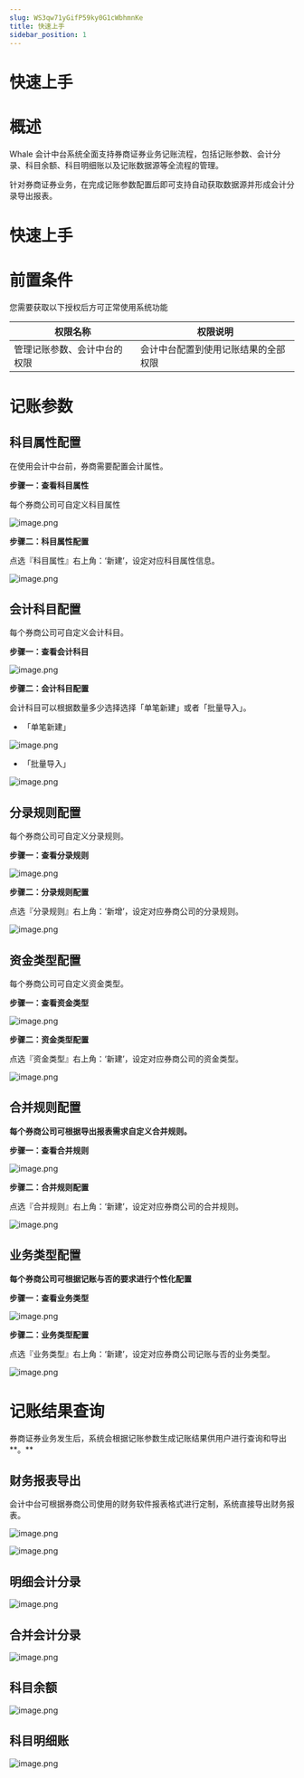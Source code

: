 ```yaml
---
slug: WS3qw71yGifP59ky0G1cWbhmnKe
title: 快速上手
sidebar_position: 1
---
```



# 快速上手


# 概述


Whale 会计中台系统全面支持券商证券业务记账流程，包括记账参数、会计分录、科目余额、科目明细账以及记账数据源等全流程的管理。


针对券商证券业务，在完成记账参数配置后即可支持自动获取数据源并形成会计分录导出报表。


# 快速上手


# 前置条件


您需要获取以下授权后方可正常使用系统功能


| 权限名称           | 权限说明               |
| -------------- | ------------------ |
| 管理记账参数、会计中台的权限 | 会计中台配置到使用记账结果的全部权限 |


# 记账参数


## 科目属性配置


在使用会计中台前，券商需要配置会计属性。


**步骤一：查看科目属性**


每个券商公司可自定义科目属性


![image.png](/assets/b4b3ced44514ac29aec7b31e53d74738.png)


**步骤二：科目属性配置**


点选『科目属性』右上角：‘新建’，设定对应科目属性信息。


![image.png](/assets/c2c6bfb7b691ca82462c4a491028c3c7.png)


## 会计科目配置


每个券商公司可自定义会计科目。


**步骤一：查看会计科目**


![image.png](/assets/f9ff6e4e267677634d11c7941ab76ba6.png)


**步骤二：会计科目配置**


会计科目可以根据数量多少选择选择「单笔新建」或者「批量导入」。

- 「单笔新建」

![image.png](/assets/f64157aec058766885e516e54fd01b0b.png)

- 「批量导入」

![image.png](/assets/4ef0ae14281f6c74bb129bc0d3dd8401.png)


## **分录规则配置**


每个券商公司可自定义分录规则。


**步骤一：查看分录规则**


![image.png](/assets/b0737948d7fc6c284f53bf1c43f10baa.png)


**步骤二：分录规则配置**


点选『分录规则』右上角：‘新增’，设定对应券商公司的分录规则。


![image.png](/assets/d567158b6cff6af8c34897fa456d60e0.png)


## **资金类型配置**


每个券商公司可自定义资金类型。


**步骤一：查看资金类型**


![image.png](/assets/3df84dd309db182d615cfd9bfc0c9359.png)


**步骤二：资金类型配置**


点选『资金类型』右上角：‘新建’，设定对应券商公司的资金类型。


![image.png](/assets/fe0d0fc94b65fcffcd3817ab055f8eb3.png)


## **合并规则配置**


**每个券商公司可根据导出报表需求自定义合并规则。**


**步骤一：查看合并规则**


![image.png](/assets/a3dc1f1086b05eb661469387de1d4634.png)


**步骤二：合并规则配置**


点选『合并规则』右上角：‘新建’，设定对应券商公司的合并规则。


![image.png](/assets/6c064cee692ded8b56b1aa71c1407393.png)


## 业务类型**配置**


**每个券商公司可根据记账与否的要求进行个性化配置**


**步骤一：查看业务类型**


![image.png](/assets/22a3d5aac121818389c46fde98d0e26c.png)


**步骤二：业务类型配置**


点选『业务类型』右上角：‘新建’，设定对应券商公司记账与否的业务类型。


![image.png](/assets/52758637b8915c28cb25a2f0e2b6cec2.png)


# **记账结果查询**


券商证券业务发生后，系统会根据记账参数生成记账结果供用户进行查询和导出**。**


## **财务报表导出**


会计中台可根据券商公司使用的财务软件报表格式进行定制，系统直接导出财务报表。


![image.png](/assets/8e6fbf0607cd25daaf91e38bccb514f8.png)


![image.png](/assets/d430ce057ea3148d6a91c34d4aed84ae.png)


## 明细会计分录


![image.png](/assets/f32e626cfef7e3159bcd9c9cbec0e2e8.png)


## 合并会计分录


![image.png](/assets/7332f459fbc87b802d16e2bb91da1e5d.png)


## 科目余额


![image.png](/assets/461b7f3dc62f2c79817826b75e1b7ee4.png)


## 科目明细账


![image.png](/assets/da0cad2c785ef1faac6aad0aab5d38a4.png)


